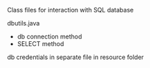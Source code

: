 Class files for interaction with SQL database

dbutils.java
- db connection method
- SELECT method

db credentials in separate file in resource folder
